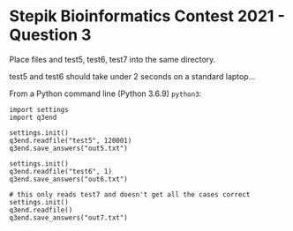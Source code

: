 # Stepik Bioinformatics Contest 2021 - Question 3

Place files and test5, test6, test7 into the same directory.

test5 and test6 should take under 2 seconds on a standard laptop... 

From a Python command line (Python 3.6.9) `python3`:

```
import settings
import q3end

settings.init()
q3end.readfile("test5", 120001)
q3end.save_answers("out5.txt")

settings.init()
q3end.readfile("test6", 1)
q3end.save_answers("out6.txt")

# this only reads test7 and doesn't get all the cases correct
settings.init()
q3end.readfile()
q3end.save_answers("out7.txt") 
```
